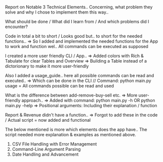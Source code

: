 Report on Notable 3 Technical Elements..
Concerning, what problem they solve and why I chose to implement them this way..

What should be done / What did I learn from / And which problems did I encounter? 

Code in total a bit to short / Looks good but.. to short for the needed functions..
=> So I added and implemented the needed functions for the App to work and function wel.. All commands can be executed as supposed

I created a more user friendly CLI / App..
=> Added colors with Rich & Tabulate for clear Tables and Overview
=> Building a Table instead of a dictorionary to make it more user-friendly

Also I added a usage_guide.. here all possible commands can be read and executed..
=> Which can be done in the CLI // Command: python main.py usage = All commands possible can be read and used

What is the difference between add-remove-buy-sell etc. => More user-friendly approach..
=> Added with command: python main.py -h OR python main.py -help
=> Positional arguments: Including their explanation / function

Report & Revenue didn't have a function..
=> Forgot to add these in the code / Actual script = now added and functional

The below mentioned is more which elements does the app have.. 
The script needed more explanation & examples as mentioned above.

1. CSV File Handling with Error Management
2. Command-Line Argument Parsing
3. Date Handling and Advancement